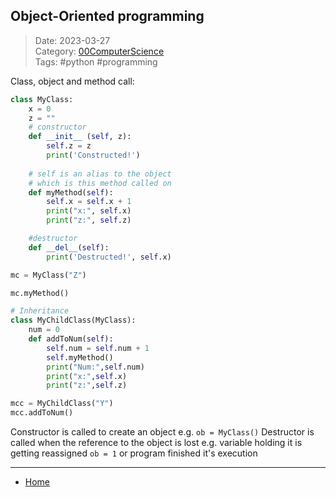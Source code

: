 ## Object-Oriented programming
 
>Date: 2023-03-27  
>Category: [00ComputerScience](links/00ComputerScience.md)  
>Tags: #python #programming  

Class, object and method call:
```python
class MyClass:
	x = 0
	z = ""
	# constructor
	def __init__ (self, z):
		self.z = z
		print('Constructed!')
		
	# self is an alias to the object 
	# which is this method called on
	def myMethod(self):
		self.x = self.x + 1
		print("x:", self.x)
		print("z:", self.z)

	#destructor
	def __del__(self):
		print('Destructed!', self.x)

mc = MyClass("Z")

mc.myMethod()

# Inheritance
class MyChildClass(MyClass):
	num = 0
	def addToNum(self):
		self.num = self.num + 1
		self.myMethod()
		print("Num:",self.num)
		print("x:",self.x)
		print("z:",self.z)

mcc = MyChildClass("Y")
mcc.addToNum()


```
Constructor is called to create an object e.g. `ob = MyClass()`
Destructor is called when the reference to the object is lost e.g. variable holding it is getting reassigned `ob = 1` or program finished it's execution

---
- [Home](https://heartthymes.github.io)